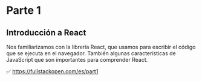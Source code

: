 # Parte 1

## Introducción a React

Nos familiarizamos con la librería React, que usamos para escribir el código que se ejecuta en el navegador. También algunas características de JavaScript que son importantes para comprender React.

✅ https://fullstackopen.com/es/part1
